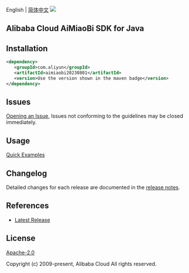 English | [简体中文](README-CN.md)
![](https://aliyunsdk-pages.alicdn.com/icons/AlibabaCloud.svg)

## Alibaba Cloud AiMiaoBi SDK for Java

## Installation

```xml
<dependency>
   <groupId>com.aliyun</groupId>
   <artifactId>aimiaobi20230801</artifactId>
   <version>Use the version shown in the maven badge</version>
</dependency>
```

## Issues
[Opening an Issue](https://github.com/aliyun/alibabacloud-java-sdk/issues/new), Issues not conforming to the guidelines may be closed immediately.

## Usage
[Quick Examples](https://github.com/aliyun/alibabacloud-java-sdk/blob/master/docs/0-Examples-EN.md#quick-examples)

## Changelog
Detailed changes for each release are documented in the [release notes](./ChangeLog.txt).

## References
* [Latest Release](https://github.com/aliyun/alibabacloud-java-sdk/)

## License
[Apache-2.0](http://www.apache.org/licenses/LICENSE-2.0)

Copyright (c) 2009-present, Alibaba Cloud All rights reserved.